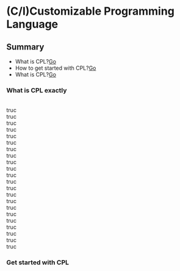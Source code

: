 # (C/I)Customizable Programming Language

## Summary
* What is CPL?[Go](#what-is-cpl-exactly)
* How to get started with CPL?[Go](#get-started-with-cpl)
* What is CPL?[Go](#what-is-cpl)
### What is CPL exactly
<br>truc
<br>truc
<br>truc
<br>truc
<br>truc
<br>truc
<br>truc
<br>truc
<br>truc
<br>truc
<br>truc
<br>truc
<br>truc
<br>truc
<br>truc
<br>truc
<br>truc
<br>truc
<br>truc
<br>truc
<br>truc
<br>truc

### Get started with CPL
